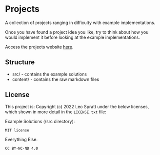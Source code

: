 # Projects
A collection of projects ranging in difficulty with example implementations.

Once you have found a project idea you like, try to think about how you would implement it before looking at the example implementations.

Access the projects website [here](https://projects.enchantedcode.co.uk/).

## Structure
- src/ - contains the example solutions
- content/ - contains the raw markdown files

## License
This project is: Copyright (c) 2022 Leo Spratt under the below licenses, which shown in more detail in the `LICENSE.txt` file:

Example Solutions (/src directory):

    MIT license

Everything Else:

    CC BY-NC-ND 4.0
